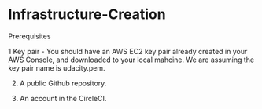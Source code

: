 # Infrastructure-Creation

Prerequisites

1 Key pair - You should have an AWS EC2 key pair already created in your AWS Console, and downloaded to your local mahcine. We are assuming the key pair name is udacity.pem.

2. A public Github repository.

3. An account in the CircleCI.